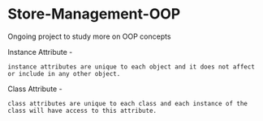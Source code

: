 # Store-Management-OOP
Ongoing project to study more on OOP concepts 


Instance Attribute - 

    instance attributes are unique to each object and it does not affect or include in any other object. 

Class Attribute - 

    class attributes are unique to each class and each instance of the class will have access to this attribute. 